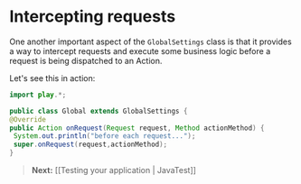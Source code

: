 # Intercepting requests

One another important aspect of  the ```GlobalSettings``` class is that it provides a way to intercept requests and execute some business logic before a request is being dispatched to an Action. 

Let's see this in action:

```java
import play.*;

public class Global extends GlobalSettings {
@Override
public Action onRequest(Request request, Method actionMethod) {
 System.out.println("before each request...");
 super.onRequest(request,actionMethod);
}
```

> **Next:** [[Testing your application | JavaTest]]